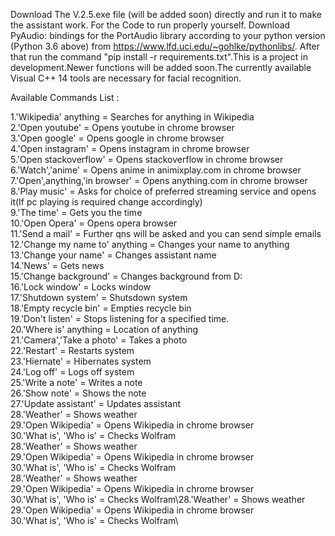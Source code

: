 Download The V.2.5.exe file (will be added soon) directly and run it to make the assistant work. For the Code to run properly yourself. Download PyAudio: bindings for the PortAudio library according to your python version (Python 3.6 above) from https://www.lfd.uci.edu/~gohlke/pythonlibs/. After that run the command "pip install -r requirements.txt".This is a project in development.Newer functions will be added soon.The currently available Visual C++ 14 tools are necessary for facial recognition.

Available Commands List :

1.'Wikipedia' anything = Searches for anything in Wikipedia\
2.'Open youtube' = Opens youtube in chrome browser\
3.'Open google' = Opens google in chrome browser\
4.'Open instagram' = Opens instagram in chrome browser\
5.'Open stackoverflow' = Opens stackoverflow in chrome browser\
6.'Watch','anime' = Opens anime in animixplay.com in chrome browser\
7.'Open',anything,'in browser' = Opens anything.com in chrome browser\
8.'Play music' = Asks for choice of preferred streaming service and opens it(If pc playing is required change accordingly)\
9.'The time' = Gets you the time\
10.'Open Opera' = Opens opera browser\
11.'Send a mail' = Further qns will be asked and you can send simple emails\
12.'Change my name to' anything = Changes your name to anything\
13.'Change your name' = Changes assistant name\
14.'News' = Gets news\
15.'Change background' = Changes background from D:\
16.'Lock window' = Locks window\
17.'Shutdown system' = Shutsdown system\
18.'Empty recycle bin' = Empties recycle bin\
19.'Don't listen' = Stops listening for a specified time.\
20.'Where is' anything = Location of anything\
21.'Camera','Take a photo' = Takes a photo\
22.'Restart' = Restarts system\
23.'Hiernate' = Hibernates system\
24.'Log off' = Logs off system\
25.'Write a note' = Writes a note\
26.'Show note' = Shows the note\
27.'Update assistant' = Updates assistant\
28.'Weather' = Shows weather\
29.'Open Wikipedia' = Opens Wikipedia in chrome browser\
30.'What is', 'Who is' = Checks Wolfram\
28.'Weather' = Shows weather\
29.'Open Wikipedia' = Opens Wikipedia in chrome browser\
30.'What is', 'Who is' = Checks Wolfram\
28.'Weather' = Shows weather\
29.'Open Wikipedia' = Opens Wikipedia in chrome browser\
30.'What is', 'Who is' = Checks Wolfram\28.'Weather' = Shows weather\
29.'Open Wikipedia' = Opens Wikipedia in chrome browser\
30.'What is', 'Who is' = Checks Wolfram\